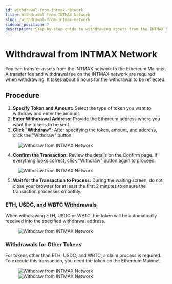 ```yaml
---
id: withdrawal-from-intmax-network
title: Withdrawal from INTMAX Network
slug: /withdrawal-from-intmax-network
sidebar_position: 7
description: Step-by-step guide to withdrawing assets from the INTMAX Network.
---
```


# Withdrawal from INTMAX Network

You can transfer assets from the INTMAX network to the Ethereum Mainnet. A transfer fee and withdrawal fee on the INTMAX network are required when withdrawing. It takes about 6 hours for the withdrawal to be reflected.

## Procedure

1. **Specify Token and Amount:**
   Select the type of token you want to withdraw and enter the amount.
2. **Enter Withdrawal Address:**
   Provide the Ethereum address where you want the tokens to be sent.
3. **Click "Withdraw":**
   After specifying the token, amount, and address, click the "Withdraw" button.

<figure><img src="/img/user-guides/withdrawal_from_intmax_network_10.webp" alt="Withdraw from INTMAX Network" /></figure>

4. **Confirm the Transaction:**
   Review the details on the Confirm page. If everything looks correct, click "Withdraw" button again to proceed.

<figure><img src="/img/user-guides/withdrawal_from_intmax_network_20.webp" alt="Withdraw from INTMAX Network" /></figure>

5. **Wait for the Transaction to Process:**
   During the waiting screen, do not close your browser for at least the first 2 minutes to ensure the transaction processes smoothly.

### ETH, USDC, and WBTC Withdrawals

When withdrawing ETH, USDC or WBTC, the token will be automatically received into the specified withdrawal address.

<figure><img src="/img/user-guides/withdrawal_from_intmax_network_30.webp" alt="Withdraw from INTMAX Network" /></figure>

### Withdrawals for Other Tokens

For tokens other than ETH, USDC, and WBTC, a claim process is required. To execute this transaction, you need the token on the Ethereum Mainnet.

<figure>
  <img src="/img/user-guides/withdrawal_from_intmax_network_40.webp" alt="Withdraw from INTMAX Network" />
  <img src="/img/user-guides/withdrawal_from_intmax_network_50.webp" alt="Withdraw from INTMAX Network" />
</figure>
